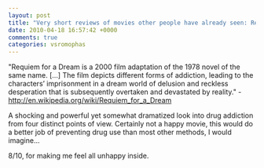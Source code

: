 ```yaml
---
layout: post
title: "Very short reviews of movies other people have already seen: Requiem for a Dream [2000]"
date: 2010-04-18 16:57:42 +0000
comments: true
categories: vsromophas
---
```


"Requiem for a Dream is a 2000 film adaptation of the 1978 novel of the same name. [...] The film depicts different forms of addiction, leading to the characters’ imprisonment in a dream world of delusion and reckless desperation that is subsequently overtaken and devastated by reality." - http://en.wikipedia.org/wiki/Requiem_for_a_Dream

A shocking and powerful yet somewhat dramatized look into drug addiction from four distinct points of view. Certainly not a happy movie, this would do a better job of preventing drug use than most other methods, I would imagine...

8/10, for making me feel all unhappy inside.